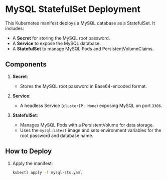 # MySQL StatefulSet Deployment

This Kubernetes manifest deploys a MySQL database as a StatefulSet. It includes:
- A **Secret** for storing the MySQL root password.
- A **Service** to expose the MySQL database.
- A **StatefulSet** to manage MySQL Pods and PersistentVolumeClaims.

## Components

1. **Secret**:
   - Stores the MySQL root password in Base64-encoded format.

2. **Service**:
   - A headless Service (`clusterIP: None`) exposing MySQL on port `3306`.


3. **StatefulSet**:
   - Manages MySQL Pods with a PersistentVolume for data storage.
   - Uses the `mysql:latest` image and sets environment variables for the root password and database name.


## How to Deploy

1. Apply the manifest:
   ```bash
   kubectl apply -f mysql-sts.yaml
